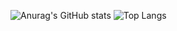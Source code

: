 ![Anurag's GitHub stats](https://github-readme-stats-sand-six-91.vercel.app/api?username=combikms&show_icons=true&count_private=true&line_height=24&theme=dracula&hide=stars)
![Top Langs](https://github-readme-stats-sand-six-91.vercel.app/api/top-langs/?username=combikms&layout=compact&theme=dracula)
